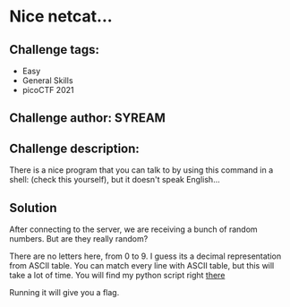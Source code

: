 # Nice netcat...
## Challenge tags:
- Easy
- General Skills
- picoCTF 2021

## Challenge author: SYREAM
## Challenge description:
There is a nice program that you can talk to by using this command in a shell: (check this yourself), but it doesn't speak English...

## Solution
After connecting to the server, we are receiving a bunch of random numbers. But are they really random?

There are no letters here, from 0 to 9. I guess its a decimal representation from ASCII table. You can match every line with ASCII table, but this will take a lot of time. You will find my python script right [there](./script.py)

Running it will give you a flag. 
